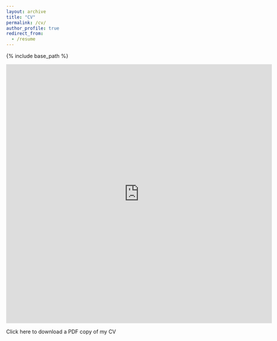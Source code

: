 ```yaml
---
layout: archive
title: "CV"
permalink: /cv/
author_profile: true
redirect_from:
  - /resume
---
```


{% include base_path %}

<iframe src="http://docs.google.com/gview?url=https://drive.google.com/file/d/1NjqXrVOA1CdccfYjzlJih7_qnUJjACnz/view?usp=sharing&embedded=true" style="width:718px; height:700px;" frameborder="0"></iframe>

Click here to download a PDF copy of my CV